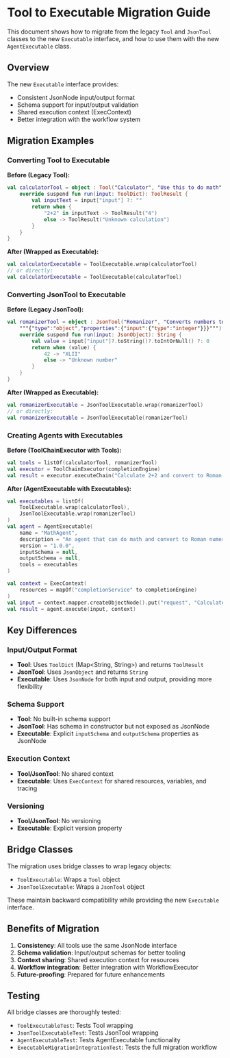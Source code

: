 # Tool to Executable Migration Guide

This document shows how to migrate from the legacy `Tool` and `JsonTool` classes to the new `Executable` interface, and how to use them with the new `AgentExecutable` class.

## Overview

The new `Executable` interface provides:
- Consistent JsonNode input/output format
- Schema support for input/output validation
- Shared execution context (ExecContext)
- Better integration with the workflow system

## Migration Examples

### Converting Tool to Executable

**Before (Legacy Tool):**
```kotlin
val calculatorTool = object : Tool("Calculator", "Use this to do math") {
    override suspend fun run(input: ToolDict): ToolResult {
        val inputText = input["input"] ?: ""
        return when {
            "2+2" in inputText -> ToolResult("4")
            else -> ToolResult("Unknown calculation")
        }
    }
}
```

**After (Wrapped as Executable):**
```kotlin
val calculatorExecutable = ToolExecutable.wrap(calculatorTool)
// or directly:
val calculatorExecutable = ToolExecutable(calculatorTool)
```

### Converting JsonTool to Executable

**Before (Legacy JsonTool):**
```kotlin
val romanizerTool = object : JsonTool("Romanizer", "Converts numbers to Roman numerals",
    """{"type":"object","properties":{"input":{"type":"integer"}}}""") {
    override suspend fun run(input: JsonObject): String {
        val value = input["input"]?.toString()?.toIntOrNull() ?: 0
        return when (value) {
            42 -> "XLII"
            else -> "Unknown number"
        }
    }
}
```

**After (Wrapped as Executable):**
```kotlin
val romanizerExecutable = JsonToolExecutable.wrap(romanizerTool)
// or directly:
val romanizerExecutable = JsonToolExecutable(romanizerTool)
```

### Creating Agents with Executables

**Before (ToolChainExecutor with Tools):**
```kotlin
val tools = listOf(calculatorTool, romanizerTool)
val executor = ToolChainExecutor(completionEngine)
val result = executor.executeChain("Calculate 2+2 and convert to Roman numerals", tools)
```

**After (AgentExecutable with Executables):**
```kotlin
val executables = listOf(
    ToolExecutable.wrap(calculatorTool),
    JsonToolExecutable.wrap(romanizerTool)
)
val agent = AgentExecutable(
    name = "MathAgent",
    description = "An agent that can do math and convert to Roman numerals",
    version = "1.0.0",
    inputSchema = null,
    outputSchema = null,
    tools = executables
)

val context = ExecContext(
    resources = mapOf("completionService" to completionEngine)
)
val input = context.mapper.createObjectNode().put("request", "Calculate 2+2 and convert to Roman numerals")
val result = agent.execute(input, context)
```

## Key Differences

### Input/Output Format
- **Tool**: Uses `ToolDict` (Map<String, String>) and returns `ToolResult`
- **JsonTool**: Uses `JsonObject` and returns `String`
- **Executable**: Uses `JsonNode` for both input and output, providing more flexibility

### Schema Support
- **Tool**: No built-in schema support
- **JsonTool**: Has schema in constructor but not exposed as JsonNode
- **Executable**: Explicit `inputSchema` and `outputSchema` properties as JsonNode

### Execution Context
- **Tool/JsonTool**: No shared context
- **Executable**: Uses `ExecContext` for shared resources, variables, and tracing

### Versioning
- **Tool/JsonTool**: No versioning
- **Executable**: Explicit version property

## Bridge Classes

The migration uses bridge classes to wrap legacy objects:

- `ToolExecutable`: Wraps a `Tool` object
- `JsonToolExecutable`: Wraps a `JsonTool` object

These maintain backward compatibility while providing the new `Executable` interface.

## Benefits of Migration

1. **Consistency**: All tools use the same JsonNode interface
2. **Schema validation**: Input/output schemas for better tooling
3. **Context sharing**: Shared execution context for resources
4. **Workflow integration**: Better integration with WorkflowExecutor
5. **Future-proofing**: Prepared for future enhancements

## Testing

All bridge classes are thoroughly tested:
- `ToolExecutableTest`: Tests Tool wrapping
- `JsonToolExecutableTest`: Tests JsonTool wrapping
- `AgentExecutableTest`: Tests AgentExecutable functionality
- `ExecutableMigrationIntegrationTest`: Tests the full migration workflow